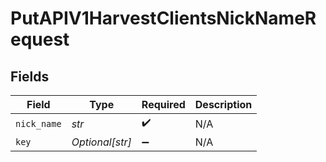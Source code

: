 # PutAPIV1HarvestClientsNickNameRequest


## Fields

| Field              | Type               | Required           | Description        |
| ------------------ | ------------------ | ------------------ | ------------------ |
| `nick_name`        | *str*              | :heavy_check_mark: | N/A                |
| `key`              | *Optional[str]*    | :heavy_minus_sign: | N/A                |